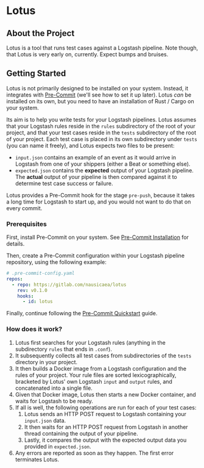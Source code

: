 # Lotus

## About the Project

Lotus is a tool that runs test cases against a Logstash pipeline. Note though,
that Lotus is very early on, currently. Expect bumps and bruises.

## Getting Started

Lotus is not primarily designed to be installed on your system. Instead, it
integrates with [Pre-Commit](https://pre-commit.com/) (we'll see how to set it
up later). Lotus _can_ be installed on its own, but you need to have an
installation of Rust / Cargo on your system.

Its aim is to help you write tests for your Logstash pipelines. Lotus assumes
that your Logstash rules reside in the `rules` subdirectory of the root of your
project, and that your test cases reside in the `tests` subdirectory of the
root of your project. Each test case is placed in its own subdirectory under
`tests` (you can name it freely), and Lotus expects two files to be present:

* `input.json` contains an example of an event as it would arrive in Logstash
  from one of your shippers (either a Beat or something else).
* `expected.json` contains the **expected** output of your Logstash pipeline.
  The **actual** output of your pipeline is then compared against it to
  determine test case success or failure.

Lotus provides a Pre-Commit hook for the stage `pre-push`, because it takes a
long time for Logstash to start up, and you would not want to do that on every
commit.

### Prerequisites

First, install Pre-Commit on your system. See [Pre-Commit
Installation](https://pre-commit.com/#install) for details.

Then, create a Pre-Commit configuration within your Logstash pipeline
repository, using the following example:

```yaml
# .pre-commit-config.yaml
repos:
  - repo: https://gitlab.com/nausicaea/lotus
    rev: v0.1.0
    hooks:
      - id: lotus
```

Finally, continue following the [Pre-Commit
Quickstart](https://pre-commit.com/#quick-start) guide.

### How does it work?

1. Lotus first searches for your Logstash rules (anything in the subdirectory
   `rules` that ends in `.conf`).
2. It subsequently collects all test cases from subdirectories of the `tests`
   directory in your project.
4. It then builds a Docker image from a Logstash configuration and the rules of
   your project. Your rule files are sorted lexicographically, bracketed by
   Lotus' own Logstash `input` and `output` rules, and concatenated into a
   single file.
5. Given that Docker image, Lotus then starts a new Docker container, and waits
   for Logstash to be ready.
6. If all is well, the following operations are run for each of your test cases:
    1. Lotus sends an HTTP POST request to Logstash containing your
       `input.json` data.
    2. It then waits for an HTTP POST request from Logstash in another thread
       containing the output of your pipeline.
    3. Lastly, it compares the output with the expected output data you
       provided in `expected.json`.
7. Any errors are reported as soon as they happen. The first error terminates
   Lotus.
